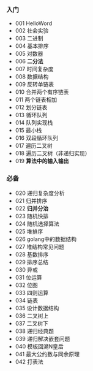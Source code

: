 
### 入门
- 001 HelloWord
- 002 社会实验
- 003 二进制
- 004 基本排序
- 005 对数器
- 006 **二分法**
- 007 时间复杂度
- 008 数据结构
- 009 反转单链表
- 010 合并两个有序链表
- 011 两个链表相加
- 012 划分链表
- 013 循环队列
- 014 队列实现栈
- 015 最小栈
- 016 双段循环队列
- 017 遍历二叉树
- 018 遍历二叉树（非递归实现）
- 019 **算法中的输入输出**
### 必备
- 020 递归复杂度分析
- 021 归并排序
- 022 **归并分治**
- 023 随机快排
- 024 随机选择算法
- 025 堆排序
- 026 golang中的数据结构
- 027 堆结构常见问题
- 028 基数排序
- 029 排序总结
- 030 异或
- 031 位运算
- 032 位图
- 033 四则运算
- 034 链表
- 035 设计数据结构
- 036 二叉树上
- 037 二叉树下
- 038 递归经典题
- 039 递归解决嵌套问题
- 040 模板回溯N皇后
- 041 最大公约数与同余原理
- 042 打表法
